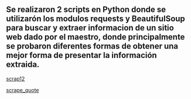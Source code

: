 ## Se realizaron 2 scripts en Python donde se utilizarón los modulos requests y BeautifulSoup para buscar y extraer informacion de un sitio web dado por el maestro, donde principalmente se probaron diferentes formas de obtener una mejor forma de presentar la información extraida.

[scrap12](https://github.com/JaRoCal/PIA_LAB_PC/blob/c908e7c5b7de34871dc0c123a3be6c4260df720f/Webscraping/scrap12.py)

[scrape_quote]()
